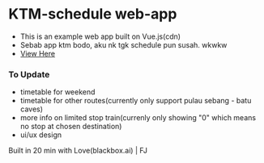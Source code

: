 # KTM-schedule web-app

- This is an example web app built on Vue.js(cdn)
- Sebab app ktm bodo, aku nk tgk schedule pun susah. wkwkw
- [View Here](https://fahmijaafar.github.io/ktm-schedule)

### To Update

- timetable for weekend
- timetable for other routes(currently only support pulau sebang - batu caves)
- more info on limited stop train(currenly only showing "0" which means no stop at chosen destination)
- ui/ux design

Built in 20 min with Love(blackbox.ai) | FJ

